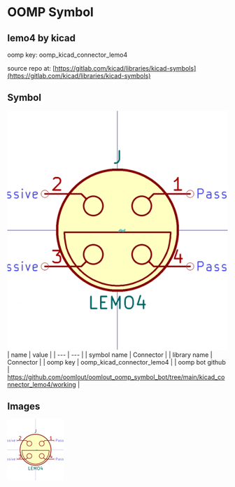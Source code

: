 # OOMP Symbol  
## lemo4  by kicad  
  
oomp key: oomp_kicad_connector_lemo4  
  
source repo at: [https://gitlab.com/kicad/libraries/kicad-symbols](https://gitlab.com/kicad/libraries/kicad-symbols)  
## Symbol  
  
[![working.png](working_600.png)](working.png)  
| name | value | 
| --- | --- | 
| symbol name | Connector | 
| library name | Connector | 
| oomp key | oomp_kicad_connector_lemo4 | 
| oomp bot github | https://github.com/oomlout/oomlout_oomp_symbol_bot/tree/main/kicad_connector_lemo4/working | 
## Images  
  
[![working.png](working_140.png)](working.png)  
